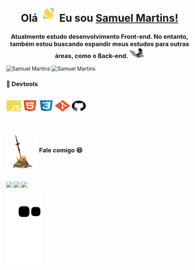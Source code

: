 <h1 align="center">
    Olá 
    <img src="./img/wave.gif" 
         alt="Waving hand animated gif"
         height="45"
         width="45" />
  Eu sou <a href="https://www.linkedin.com/in/samuelmartinsdev/" target="_blank">Samuel Martins!</a>
</h1>
<h3 align="center">
Atualmente estudo desenvolvimento Front-end. No entanto, também estou buscando expandir meus estudos para outras áreas, como o Back-end. <img src="./img/cat-coder.gif" width="40" height="28">
</h3>


<p align="left">
<img height="180em" src="https://github-readme-stats.vercel.app/api?username=Gatapericles&include_all_commits=false&count_private=true&show_icons=true&theme=dark&" alt="Samuel Martins"/>
<img height="180em" src="https://github-readme-stats.vercel.app/api/top-langs/?username=Gatapericles&include_all_commits=true&count_private=true&show_icons=true&hide_border=false&layout=compact&langs_count=8&theme=dark&" alt="Samuel Martins"/>
</p>

### 🧰 Devtools

<div style="display: inline_block"><br>
  <img align="center" alt="Js" height="30" width="40" src="https://raw.githubusercontent.com/devicons/devicon/master/icons/javascript/javascript-plain.svg">
  <img align="center" alt="HTML" height="30" width="40" src="https://raw.githubusercontent.com/devicons/devicon/master/icons/html5/html5-original.svg">
  <img align="center" alt="CSS" height="30" width="40" src="https://raw.githubusercontent.com/devicons/devicon/master/icons/css3/css3-original.svg">
  <img align="center" alt="Git" height="30" width="40" src="https://raw.githubusercontent.com/devicons/devicon/master/icons/git/git-original.svg">
  <img align="center" alt="GitHub" height="30" width="40" src="https://raw.githubusercontent.com/devicons/devicon/master/icons/github/github-original.svg">
</div>
<br>
<br>

### <img height="100" width="85" src="./img/Bonfire.gif" align="center"> Fale comigo 😄

<br>

<div> 
 <a href="https://discord.gg/gv6Ad8DPfn" target="_blank"><img src="https://img.shields.io/badge/Discord-7289DA?style=for-the-badge&logo=discord&logoColor=white" target="_blank"></a> 
  <a href = "mailto:contato@sm324477@gmail.com"><img src="https://img.shields.io/badge/-Gmail-%23333?style=for-the-badge&logo=gmail&logoColor=white" target="_blank"></a>
  <a href="https://www.linkedin.com/in/samuelmartinsdev/" target="_blank"><img src="https://img.shields.io/badge/-LinkedIn-%230077B5?style=for-the-badge&logo=linkedin&logoColor=white" target="_blank"></a> 
 
  ![Snake animation](https://github.com/Gatapericles/Gatapericles/blob/output/github-contribution-grid-snake.svg)

</div>

